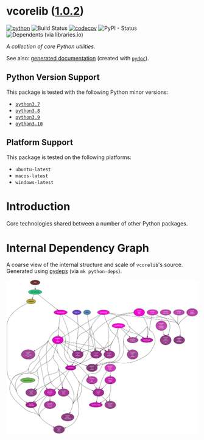 <!--
    =====================================
    generator=datazen
    version=3.1.0
    hash=7a2423020bc999da3ee86de2954f3a69
    =====================================
-->

# vcorelib ([1.0.2](https://pypi.org/project/vcorelib/))

[![python](https://img.shields.io/pypi/pyversions/vcorelib.svg)](https://pypi.org/project/vcorelib/)
![Build Status](https://github.com/vkottler/vcorelib/workflows/Python%20Package/badge.svg)
[![codecov](https://codecov.io/gh/vkottler/vcorelib/branch/master/graphs/badge.svg?branch=master)](https://codecov.io/github/vkottler/vcorelib)
![PyPI - Status](https://img.shields.io/pypi/status/vcorelib)
![Dependents (via libraries.io)](https://img.shields.io/librariesio/dependents/pypi/vcorelib)

*A collection of core Python utilities.*

See also: [generated documentation](https://vkottler.github.io/python/pydoc/vcorelib.html)
(created with [`pydoc`](https://docs.python.org/3/library/pydoc.html)).

## Python Version Support

This package is tested with the following Python minor versions:

* [`python3.7`](https://docs.python.org/3.7/)
* [`python3.8`](https://docs.python.org/3.8/)
* [`python3.9`](https://docs.python.org/3.9/)
* [`python3.10`](https://docs.python.org/3.10/)

## Platform Support

This package is tested on the following platforms:

* `ubuntu-latest`
* `macos-latest`
* `windows-latest`

# Introduction

Core technologies shared between a number of other Python packages.

# Internal Dependency Graph

A coarse view of the internal structure and scale of
`vcorelib`'s source.
Generated using [pydeps](https://github.com/thebjorn/pydeps) (via
`mk python-deps`).

![vcorelib's Dependency Graph](im/pydeps.svg)

